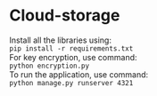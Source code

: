 # Cloud-storage </br>

Install all the libraries using:</br>
```pip install -r requirements.txt```</br>
For key encryption, use command:</br>
```python encryption.py```</br>
To run the application, use command:</br>
```python manage.py runserver 4321```